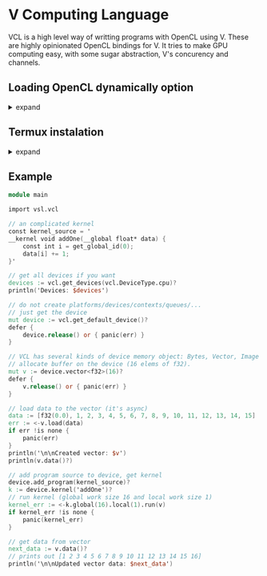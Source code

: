 # V Computing Language

VCL is a high level way of writting programs with OpenCL using V.
These are highly opinionated OpenCL bindings for V. It tries to make GPU computing easy,
with some sugar abstraction, V's concurency and channels.

## Loading OpenCL dynamically option

<details><summary>expand</summary>
<p>
By default VCL uses OpenCL loading the library statically. If you want to use OpenCL
dynamically, you can use the `-d dlopencl` flag.

By default it will look for the OpenCL library in the system path and all the known
locations for OpenCL libraries (like `/usr/lib` and `/usr/local/lib`) and load the first
library it finds. If you want to use a specific OpenCL library,
you can declare the environment variable `VCL_LIBOPENCL_PATH` with
the path to the library. Multiple paths can be separated by `:`.

For example, if you want to use the OpenCL library from the NVIDIA CUDA Toolkit, you can
do the following:

```bash
export VCL_LIBOPENCL_PATH=/usr/local/cuda/lib64/libOpenCL.so
```

</p>
</details>

## Termux instalation

<details><summary>expand</summary>
<p>

	On termux you have to go with dynamic option, but before that you could execute theese command (add headers into source):
	```bash
	cd
	git clone https://github.com/KhronosGroup/OpenCL-Headers
	cp -r OpenCL-Headers/CL .vmodules/vsl/vcl/
	```
	When your code do not run you can find on onternet path to opencl for your specific device and export `VCL_LIBOPENCL_PATH`
</p>
</details>

## Example

```v ignore
module main

import vsl.vcl

// an complicated kernel
const kernel_source = '
__kernel void addOne(__global float* data) {
    const int i = get_global_id(0);
    data[i] += 1;
}'

// get all devices if you want
devices := vcl.get_devices(vcl.DeviceType.cpu)?
println('Devices: $devices')

// do not create platforms/devices/contexts/queues/...
// just get the device
mut device := vcl.get_default_device()?
defer {
	device.release() or { panic(err) }
}

// VCL has several kinds of device memory object: Bytes, Vector, Image (Soon)
// allocate buffer on the device (16 elems of f32).
mut v := device.vector<f32>(16)?
defer {
	v.release() or { panic(err) }
}

// load data to the vector (it's async)
data := [f32(0.0), 1, 2, 3, 4, 5, 6, 7, 8, 9, 10, 11, 12, 13, 14, 15]
err := <-v.load(data)
if err !is none {
	panic(err)
}
println('\n\nCreated vector: $v')
println(v.data()?)

// add program source to device, get kernel
device.add_program(kernel_source)?
k := device.kernel('addOne')?
// run kernel (global work size 16 and local work size 1)
kernel_err := <-k.global(16).local(1).run(v)
if kernel_err !is none {
	panic(kernel_err)
}

// get data from vector
next_data := v.data()?
// prints out [1 2 3 4 5 6 7 8 9 10 11 12 13 14 15 16]
println('\n\nUpdated vector data: $next_data')
```

